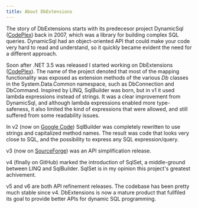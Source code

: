 ```yaml
---
title: About DbExtensions
---
```


The story of DbExtensions starts with its predecesor project DynamicSql ([CodePlex](https://web.archive.org/web/20080304033020/www.codeplex.com/dsql)) back in 2007, which was a library for building complex SQL queries. DynamicSql had an object-oriented API that could make your code very hard to read and understand, so it quickly became evident the need for a different approach.

Soon after .NET 3.5 was released I started working on DbExtensions ([CodePlex](https://web.archive.org/web/20080124152637/www.codeplex.com/dbextensions)). The name of the project denoted that most of the mapping functionality was exposed as extension methods of the various *Db* classes in the System.Data.Common namespace, such as DbConnection and DbCommand. Inspired by LINQ, SqlBuilder was born, but in v1 it used lambda expressions instead of strings. It was a clear improvement from DynamicSql, and although lambda expressions enabled more type-safeness, it also limited the kind of expressions that were allowed, and still suffered from some readability issues.

In v2 (now on [Google Code](https://web.archive.org/web/20090314013012/code.google.com/p/dbex)) SqlBuilder was completely rewritten to use strings and capitalized method names. The result was code that looks very close to SQL, and the possibility to express any SQL expression/query.

v3 (now on [SourceForge](https://web.archive.org/web/20100705115552/dbextensions.sourceforge.net/)) was an API simplification release.

v4 (finally on GitHub) marked the introduction of SqlSet, a middle-ground between LINQ and SqlBuilder. SqlSet is in my opinion this project's greatest achivement.

v5 and v6 are both API refinement releases. The codebase has been pretty much stable since v4. DbExtensions is now a mature product that fullfiled its goal to provide better APIs for dynamic SQL programming.
